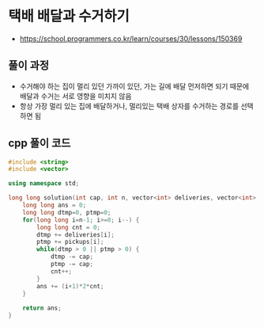 # 택배 배달과 수거하기
* https://school.programmers.co.kr/learn/courses/30/lessons/150369

## 풀이 과정
* 수거해야 하는 집이 멀리 있던 가까이 있던, 가는 길에 배달 먼저하면 되기 때문에 배달과 수거는 서로 영향을 미치지 않음
* 항상 가장 멀리 있는 집에 배달하거나, 멀리있는 택배 상자를 수거하는 경로를 선택하면 됨


## cpp 풀이 코드
```cpp
#include <string>
#include <vector>

using namespace std;

long long solution(int cap, int n, vector<int> deliveries, vector<int> pickups) {
    long long ans = 0;
    long long dtmp=0, ptmp=0;
    for(long long i=n-1; i>=0; i--) {
        long long cnt = 0;
        dtmp += deliveries[i];
        ptmp += pickups[i];
        while(dtmp > 0 || ptmp > 0) {
            dtmp -= cap;
            ptmp -= cap;
            cnt++;
        }
        ans += (i+1)*2*cnt;
    }
    
    return ans;
}
```